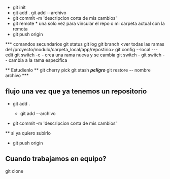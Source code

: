 - git init 
- git add . git add --archivo
- git commit -m 'descripcion corta de mis cambios'
- git remote * una solo vez para vincular el repo o mi carpeta actual con la remota
- git push origin <nombre de la rama>

*** comandos secundarios
git status
git log <ver todos los commits sin importar la rama actual>
git branch <ver todas las ramas del /proyecto/modulo/carpeta_local/app/repostirio>
git config --local ---edit  <modificar la configuracion de mi proyecto>
git switch -c <nombre de la ram> - crea una rama nueva y se cambia 
git switch - <cambia a una rama pasada>
git switch <nombre de la rama> -- cambia a la rama especifica

** Estudienlo ** 
git cherry pick
git stash ***peligro***
git restore -- nombre archivo *** 

## flujo una vez que ya tenemos un repositorio
- git add .
  * git add --archivo

- git commit -m 'descripcion corta de mis cambios'

** si ya quiero subirlo
- git push origin <nombre de la rama>

## Cuando trabajamos en equipo?
git clone <nombre de la ruta del repositorio> 